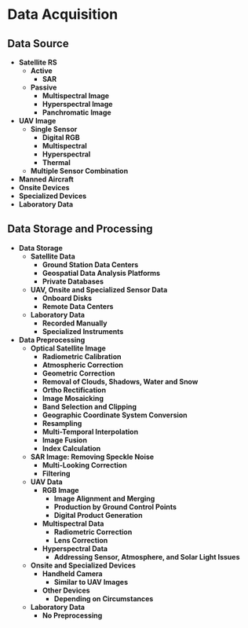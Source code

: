 # **Data Acquisition**

## **Data Source**
  - **Satellite RS**
      - **Active**
          - **SAR**
      - **Passive**
          - **Multispectral Image**
          - **Hyperspectral Image**
          - **Panchromatic Image**
  - **UAV Image**
      - **Single Sensor**
          - **Digital RGB**
          - **Multispectral**
          - **Hyperspectral**
          - **Thermal**
      - **Multiple Sensor Combination**
  - **Manned Aircraft**
  - **Onsite Devices**
  - **Specialized Devices**
  - **Laboratory Data**
## **Data Storage and Processing**
  - **Data Storage**
      - **Satellite Data**
          - **Ground Station Data Centers**
          - **Geospatial Data Analysis Platforms**
          - **Private Databases**
      - **UAV, Onsite and Specialized Sensor Data**
          - **Onboard Disks**
          - **Remote Data Centers**
      - **Laboratory Data**
          - **Recorded Manually**
          - **Specialized Instruments**
  - **Data Preprocessing**
      - **Optical Satellite Image**
          - **Radiometric Calibration**
          - **Atmospheric Correction**
          - **Geometric Correction**
          - **Removal of Clouds, Shadows, Water and Snow**
          - **Ortho Rectification**
          - **Image Mosaicking**
          - **Band Selection and Clipping**
          - **Geographic Coordinate System Conversion**
          - **Resampling**
          - **Multi-Temporal Interpolation**
          - **Image Fusion**
          - **Index Calculation**
      - **SAR Image: Removing Speckle Noise**
          - **Multi-Looking Correction**
          - **Filtering**
      - **UAV Data**
          - **RGB Image**
              - **Image Alignment and Merging**
              - **Production by Ground Control Points**
              - **Digital Product Generation**
          - **Multispectral Data**
              - **Radiometric Correction**
              - **Lens Correction**
          - **Hyperspectral Data**
              - **Addressing Sensor, Atmosphere, and Solar Light Issues**
      - **Onsite and Specialized Devices**
          - **Handheld Camera**
              - **Similar to UAV Images**
          - **Other Devices**
              - **Depending on Circumstances**
      - **Laboratory Data**
          - **No Preprocessing**

